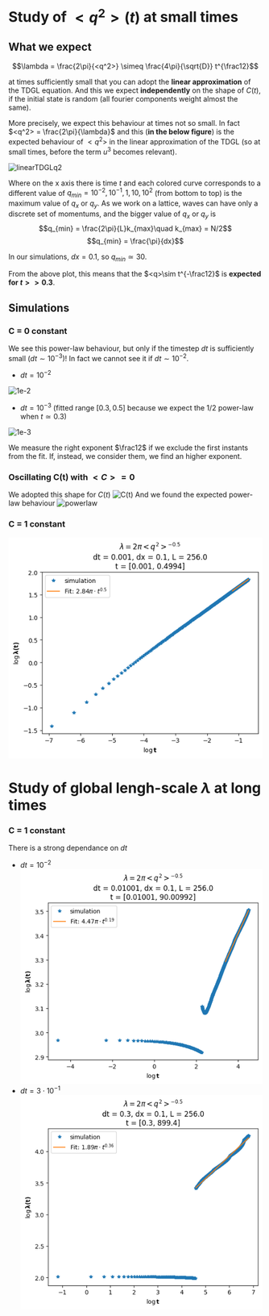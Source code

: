 # Study of $<q^2>(t)$ at small times

## What we expect

$$\lambda = \frac{2\pi}{<q^2>} \simeq \frac{4\pi}{\sqrt{D}} t^{\frac12}$$

at times sufficiently small that you can adopt the **linear approximation** of the TDGL equation.
And this we expect **independently** on the shape of $C(t)$, if the initial state is random (all fourier components weight almost the same).

More precisely, we expect this behaviour at times not so small.
In fact $<q^2> = \frac{2\pi}{\lambda}$ and this (**in the below figure**) is the expected behaviour of $<q^2>$ in the linear approximation of the TDGL (so at small times, before the term $u^3$ becomes relevant).

![linearTDGLq2](linear_regime_q2.png?raw=true)

Where on the x axis there is time $t$ and each colored curve corresponds to a different value of $q_{min} = 10^{-2}, 10^{-1}, 1, 10, 10^2$ (from bottom to top) is the maximum value of $q_x$ or $q_y$. As we work on a lattice, waves can have only a discrete set of momentums, and the bigger value of $q_x$ or $q_y$ is
$$q_{min} = \frac{2\pi}{L}k_{max}\quad k_{max} = N/2$$
$$q_{min} = \frac{\pi}{dx}$$

In our simulations, $dx = 0.1$, so $q_{min}\simeq 30$.

From the above plot, this means that the $<q>\sim t^{-\frac12}$ is **expected for $t>>0.3$**.

## Simulations

### C = 0 constant
We see this power-law behaviour, but only if the timestep $dt$ is sufficiently small ($dt\sim 10^{-3}$)! In fact we cannot see it if $dt\sim10^{-2}$.



- $dt=10^{-2}$

![1e-2](C=0/q2/dt=0.01.png?raw=true)

- $dt=10^{-3}$ (fitted range $[0.3, 0.5]$ because we expect the 1/2 power-law when $t\simeq 0.3$)

![1e-3](C=0/q2/dt=0.001.png?raw=true)

We measure the right exponent $\frac12$ if we exclude the first instants from the fit.
If, instead, we consider them, we find an higher exponent.

### Oscillating C(t) with $<C> = 0$
We adopted this shape for $C(t)$
![C(t)](C0=0_A=1/C(t).png?raw=true)
And we found the expected power-law behaviour
![powerlaw](C0=0_A=1/q2.png?raw=true)

### C = 1 constant
![C=1](C=1/q2/dt=0.001.png?raw=true)

# Study of global lengh-scale $\lambda$ at long times

### C = 1 constant
There is a strong dependance on $dt$
- $dt=10^{-2}$
![C=1](C=1/q2/dt=0.01.png?raw=true)
- $dt=3\cdot 10^{-1}$
![C=1](C=1/q2/dt=0.3.png?raw=true)